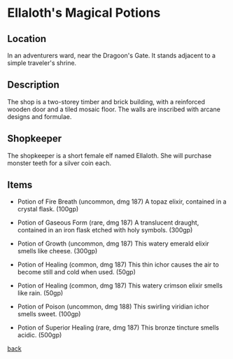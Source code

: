 # Ellaloth's Magical Potions

## Location

In an adventurers ward, near the Dragoon's Gate. It stands adjacent to a simple traveler's shrine.

## Description

The shop is a two-storey timber and brick building, with a reinforced wooden door and a tiled mosaic floor. The walls are inscribed with arcane designs and formulae.

## Shopkeeper

The shopkeeper is a short female elf named Ellaloth. She will purchase monster teeth for a silver coin each.

## Items

- Potion of Fire Breath (uncommon, dmg 187)
  A topaz elixir, contained in a crystal flask. (100gp)

- Potion of Gaseous Form (rare, dmg 187)
  A translucent draught, contained in an iron flask etched with holy symbols. (300gp)

- Potion of Growth (uncommon, dmg 187)
  This watery emerald elixir smells like cheese. (300gp)

- Potion of Healing (common, dmg 187)
  This thin ichor causes the air to become still and cold when used. (50gp)

- Potion of Healing (common, dmg 187)
  This watery crimson elixir smells like rain. (50gp)

- Potion of Poison (uncommon, dmg 188)
  This swirling viridian ichor smells sweet. (100gp)

- Potion of Superior Healing (rare, dmg 187)
  This bronze tincture smells acidic. (500gp)

[back](../Khaziram.md)
